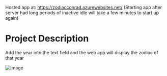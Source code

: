 Hosted app at: https://zodiacconrad.azurewebsites.net/
(Starting app after server had long periods of inactive idle will take a few minutes to start up again)

# Project Description
Add the year into the text field and the web app will display the zodiac of that year

![image](https://github.com/user-attachments/assets/f81ce320-7eac-4cd1-9549-a0a35c815981)

